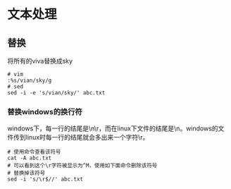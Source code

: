 # 文本处理

## 替换
将所有的viva替换成sky

```shell
# vim
:%s/vian/sky/g
# sed
sed -i -e 's/vian/sky/' abc.txt
```
### 替换windows的换行符
windows下，每一行的结尾是\n\r，而在linux下文件的结尾是\n。windows的文件传到linux时每一行的结尾就会多出来一个字符\r。
``` shell
# 使用命令查看该符号
cat -A abc.txt
# 可以看到这个\r字符被显示为^M，使用如下面命令删除该符号
# 替换掉该符号
sed -i 's/\r$//' abc.txt
```
